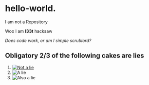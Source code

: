 # hello-world.
<p> I am not a Repository</p>
<p>Woo I am <strong>l33t</strong> hacksaw</p>
<p><em>Does code work, or am I simple scrublord?</em><p>
<h2><strong>Obligatory</strong> 2/3 of the following cakes are lies</h2>
<!--<p> Really I aint lyin'</p>-->
<ol>
<li>
<a href="https://www.bbcgoodfood.com/recipes/11695/raspberry-bakewell-cake" target="_blank"> <img src="https://www.bbcgoodfood.com/sites/default/files/styles/category_retina/public/recipe-collections/collection-image/2013/05/rosewater-raspberry-sponge-cake.jpg?itok=OVpUSQm9" alt="Not a lie"> </a>
</li>
<li>
<img src="https://s-media-cache-ak0.pinimg.com/736x/b4/01/47/b40147865378fca69dfcdc883f7eeb4c--th-birthday-kids-birthday-cake-girls.jpg" alt="A lie">
</li>
<li>
<img src="http://static.kidspot.com.au/recipe_asset/45/owlcake476x290.jpg-20150309011149~q75,dx720y432u1r1gg,c--.jpg" alt="Also a lie">
<ol>
